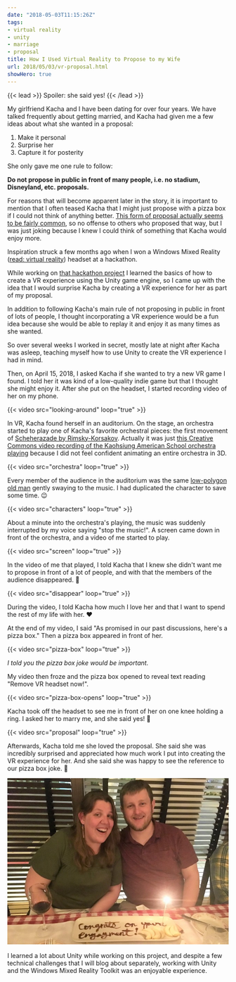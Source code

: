 ```yaml
---
date: "2018-05-03T11:15:26Z"
tags:
- virtual reality
- unity
- marriage
- proposal
title: How I Used Virtual Reality to Propose to my Wife
url: 2018/05/03/vr-proposal.html
showHero: true
---
```


{{< lead >}}
Spoiler: she said yes!
{{< /lead >}}

My girlfriend Kacha and I have been dating for over four years. We have talked frequently about getting married, and Kacha had given me a few ideas about what she wanted in a proposal:

1. Make it personal
2. Surprise her
3. Capture it for posterity

She only gave me one rule to follow:

**Do not propose in public in front of many people, i.e. no stadium, Disneyland, etc. proposals.**

For reasons that will become apparent later in the story, it is important to mention that I often teased Kacha that I might just propose with a pizza box if I could not think of anything better. [This form of proposal actually seems to be fairly common](https://www.womangettingmarried.com/pizza-marriage-proposals/), so no offense to others who proposed that way, but I was just joking because I knew I could think of something that Kacha would enjoy more.

Inspiration struck a few months ago when I won a Windows Mixed Reality ([read: virtual reality](https://www.theverge.com/2017/9/1/16232704/microsoft-windows-mixed-reality-headsets-controllers)) headset at a hackathon.

While working on [that hackathon project](https://devpost.com/software/paint-mate-ar) I learned the basics of how to create a VR experience using the Unity game engine, so I came up with the idea that I would surprise Kacha by creating a VR experience for her as part of my proposal.

In addition to following Kacha's main rule of not proposing in public in front of lots of people, I thought incorporating a VR experience would be a fun idea because she would be able to replay it and enjoy it as many times as she wanted.

So over several weeks I worked in secret, mostly late at night after Kacha was asleep, teaching myself how to use Unity to create the VR experience I had in mind.

Then, on April 15, 2018, I asked Kacha if she wanted to try a new VR game I found. I told her it was kind of a low-quality indie game but that I thought she might enjoy it. After she put on the headset, I started recording video of her on my phone.

{{< video src="looking-around" loop="true" >}}

In VR, Kacha found herself in an auditorium. On the stage, an orchestra started to play one of Kacha's favorite orchestral pieces: the first movement of [Scheherazade by Rimsky-Korsakov](https://en.wikipedia.org/wiki/Scheherazade_%28Rimsky-Korsakov%29). Actually it was just [this Creative Commons video recording of the Kaohsiung American School orchestra playing](https://youtu.be/xszIc_NYalo?t=3m40s) because I did not feel confident animating an entire orchestra in 3D.

{{< video src="orchestra" loop="true" >}}

Every member of the audience in the auditorium was the same [low-polygon old man](https://www.cgtrader.com/free-3d-models/character/man/man-in-suit-f3d672f00f8cb4706839f2e12d2f3895) gently swaying to the music. I had duplicated the character to save some time. 😉

{{< video src="characters" loop="true" >}}

About a minute into the orchestra's playing, the music was suddenly interrupted by my voice saying "stop the music!". A screen came down in front of the orchestra, and a video of me started to play.

{{< video src="screen" loop="true" >}}

In the video of me that played, I told Kacha that I knew she didn't want me to propose in front of a lot of people, and with that the members of the audience disappeared. 💨

{{< video src="disappear" loop="true" >}}

During the video, I told Kacha how much I love her and that I want to spend the rest of my life with her. ❤️

At the end of my video, I said "As promised in our past discussions, here's a pizza box." Then a pizza box appeared in front of her.

{{< video src="pizza-box" loop="true" >}}

_I told you the pizza box joke would be important._

My video then froze and the pizza box opened to reveal text reading "Remove VR headset now!".

{{< video src="pizza-box-opens" loop="true" >}}

Kacha took off the headset to see me in front of her on one knee holding a ring. I asked her to marry me, and she said yes! 🎉

{{< video src="proposal" loop="true" >}}

Afterwards, Kacha told me she loved the proposal. She said she was incredibly surprised and appreciated how much work I put into creating the VR experience for her. And she said she was happy to see the reference to our pizza box joke. 🍕

![Picture of me and Kacha celebrating our engagement](engaged.jpg)

I learned a lot about Unity while working on this project, and despite a few technical challenges that I will blog about separately, working with Unity and the Windows Mixed Reality Toolkit was an enjoyable experience.

